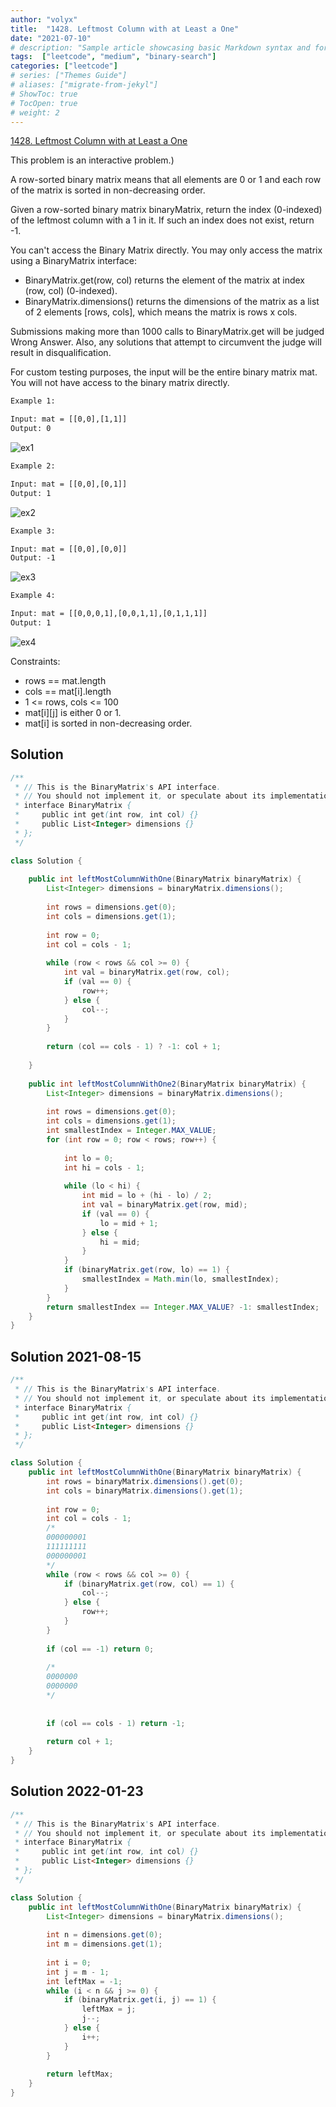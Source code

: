 ```yaml
---
author: "volyx"
title:  "1428. Leftmost Column with at Least a One"
date: "2021-07-10"
# description: "Sample article showcasing basic Markdown syntax and formatting for HTML elements."
tags:  ["leetcode", "medium", "binary-search"]
categories: ["leetcode"]
# series: ["Themes Guide"]
# aliases: ["migrate-from-jekyl"]
# ShowToc: true
# TocOpen: true
# weight: 2
---
```


[1428. Leftmost Column with at Least a One](https://leetcode.com/problems/leftmost-column-with-at-least-a-one/)

This problem is an interactive problem.)

A row-sorted binary matrix means that all elements are 0 or 1 and each row of the matrix is sorted in non-decreasing order.

Given a row-sorted binary matrix binaryMatrix, return the index (0-indexed) of the leftmost column with a 1 in it. If such an index does not exist, return -1.

You can't access the Binary Matrix directly. You may only access the matrix using a BinaryMatrix interface:

- BinaryMatrix.get(row, col) returns the element of the matrix at index (row, col) (0-indexed).
- BinaryMatrix.dimensions() returns the dimensions of the matrix as a list of 2 elements [rows, cols], which means the matrix is rows x cols.

Submissions making more than 1000 calls to BinaryMatrix.get will be judged Wrong Answer. Also, any solutions that attempt to circumvent the judge will result in disqualification.

For custom testing purposes, the input will be the entire binary matrix mat. You will not have access to the binary matrix directly.

```txt
Example 1:

Input: mat = [[0,0],[1,1]]
Output: 0
```

![ex1](/images/2021-07-10-leftmost-ex1.jpg)

```txt
Example 2:

Input: mat = [[0,0],[0,1]]
Output: 1
```

![ex2](/images/2021-07-10-leftmost-ex2.jpg)

```txt
Example 3:

Input: mat = [[0,0],[0,0]]
Output: -1
```

![ex3](/images/2021-07-10-leftmost-ex3.jpg)

```txt
Example 4:

Input: mat = [[0,0,0,1],[0,0,1,1],[0,1,1,1]]
Output: 1
```

![ex4](/images/2021-07-10-leftmost-ex4.jpg)

Constraints:

- rows == mat.length
- cols == mat[i].length
- 1 <= rows, cols <= 100
- mat[i][j] is either 0 or 1.
- mat[i] is sorted in non-decreasing order.

## Solution

```java
/**
 * // This is the BinaryMatrix's API interface.
 * // You should not implement it, or speculate about its implementation
 * interface BinaryMatrix {
 *     public int get(int row, int col) {}
 *     public List<Integer> dimensions {}
 * };
 */

class Solution {
    
    public int leftMostColumnWithOne(BinaryMatrix binaryMatrix) {
        List<Integer> dimensions = binaryMatrix.dimensions();
        
        int rows = dimensions.get(0);
        int cols = dimensions.get(1);
        
        int row = 0;
        int col = cols - 1;
        
        while (row < rows && col >= 0) {
            int val = binaryMatrix.get(row, col);
            if (val == 0) {
                row++;
            } else {
                col--;
            }
        }
        
        return (col == cols - 1) ? -1: col + 1;
        
    }    
    
    public int leftMostColumnWithOne2(BinaryMatrix binaryMatrix) {
        List<Integer> dimensions = binaryMatrix.dimensions();
        
        int rows = dimensions.get(0);
        int cols = dimensions.get(1);
        int smallestIndex = Integer.MAX_VALUE;
        for (int row = 0; row < rows; row++) {
            
            int lo = 0;
            int hi = cols - 1;
            
            while (lo < hi) {
                int mid = lo + (hi - lo) / 2;
                int val = binaryMatrix.get(row, mid);
                if (val == 0) {
                    lo = mid + 1;
                } else {
                    hi = mid;
                }
            }   
            if (binaryMatrix.get(row, lo) == 1) {
                smallestIndex = Math.min(lo, smallestIndex);
            }
        }
        return smallestIndex == Integer.MAX_VALUE? -1: smallestIndex;
    }
}
```

## Solution 2021-08-15

```java
/**
 * // This is the BinaryMatrix's API interface.
 * // You should not implement it, or speculate about its implementation
 * interface BinaryMatrix {
 *     public int get(int row, int col) {}
 *     public List<Integer> dimensions {}
 * };
 */

class Solution {
    public int leftMostColumnWithOne(BinaryMatrix binaryMatrix) {
        int rows = binaryMatrix.dimensions().get(0);
        int cols = binaryMatrix.dimensions().get(1);
        
        int row = 0;
        int col = cols - 1;
        /*
        000000001
        111111111
        000000001
        */
        while (row < rows && col >= 0) {
            if (binaryMatrix.get(row, col) == 1) {
                col--;
            } else {
                row++;
            }
        }
        
        if (col == -1) return 0;
        
        /*
        0000000
        0000000
        */
        
        
        if (col == cols - 1) return -1;
        
        return col + 1;
    }
}
```

## Solution 2022-01-23

```java
/**
 * // This is the BinaryMatrix's API interface.
 * // You should not implement it, or speculate about its implementation
 * interface BinaryMatrix {
 *     public int get(int row, int col) {}
 *     public List<Integer> dimensions {}
 * };
 */

class Solution {
    public int leftMostColumnWithOne(BinaryMatrix binaryMatrix) {
        List<Integer> dimensions = binaryMatrix.dimensions();
        
        int n = dimensions.get(0);
        int m = dimensions.get(1);
        
        int i = 0;
        int j = m - 1;
        int leftMax = -1;
        while (i < n && j >= 0) {
            if (binaryMatrix.get(i, j) == 1) {
                leftMax = j;
                j--;
            } else {
                i++;
            }
        }
        
        return leftMax;
    }
}
```
